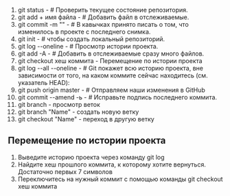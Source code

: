 1. git status - # Проверить текущее состояние репозитория.
2. git add + имя файла - # Добавить файл в отслеживаемые.
3. git commit -m "" - # В кавычках принято писать о том, что изменилось в проекте с последнего снимка.
4. git init - # чтобы создать локальный репозиторий.
5. git log --oneline - # Просмотр истории проекта.
6. git add -A - # Добавить в отслеживаемые сразу много файлов.
7. git checkout хеш коммита - Перемещение по истории проекта
8. git log --all  --oneline  - # Git покажет всю историю проекта, вне зависимости от того, на каком коммите сейчас находитесь (см. указатель HEAD):
9. git push origin master - # Отправляем наши изменения в GitHub
10. git commit --amend -ь - # Исправьте подпись последнего коммита.  
11. git branch - просмотр веток
12. git branch "Name" -  создать новую ветку
13. git checkout "Name" - переход в другую ветку

## Перемещение по истории проекта
1. Выведите историю проекта через команду git log
2. Найдите хеш прошлого коммита, к которому хотите вернуться. Достаточно первых 7 символов
3. Переключитесь на нужный коммит с помощью команды git checkout хеш коммита